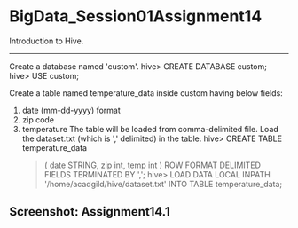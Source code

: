 # BigData_Session01Assignment14
Introduction to Hive.

----------------------------------------------------------------------------------------------------------------------------
Create a database named 'custom'.
hive> CREATE DATABASE custom;
hive> USE custom;

Create a table named temperature_data inside custom having below fields:
1. date (mm-dd-yyyy) format
2. zip code
3. temperature
The table will be loaded from comma-delimited file.
Load the dataset.txt (which is ',' delimited) in the table.
hive> CREATE TABLE temperature_data
    > (
    > date STRING,
    > zip int,
    > temp int
    > )
    > ROW FORMAT DELIMITED
    > FIELDS TERMINATED BY ',';
hive> LOAD DATA LOCAL INPATH '/home/acadgild/hive/dataset.txt'
    > INTO TABLE temperature_data;
    
Screenshot: Assignment14.1
----------------------------------------------------------------------------------------------------------------------------
